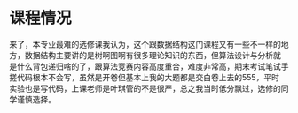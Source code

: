 # 课程情况
来了，本专业最难的选修课我认为，这个跟数据结构这门课程又有一些不一样的地方，数据结构主要讲的是树啊图啊有很多理论知识的东西，但算法设计与分析就
是什么背包递归啥的了，跟算法竞赛内容高度重合，难度非常高，期末考试笔试手搓代码根本不会写，虽然是开卷但基本上我的大题都是交白卷上去的555，平时
实验也是写代码，上课老师是叶琪管的不是很严，总之我当时低分飘过，选修的同学谨慎选择。
